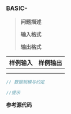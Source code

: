 ### BASIC-

> **问题描述**
>
> 
>
> **输入格式**
>
> 
>
> **输出格式**
>
> 

| 样例输入 | 样例输出 |
| -------- | -------- |
|          |          |
|          |          |

```c
// 数据规模与约定

//提示

```

**参考源代码**

```c++

```


